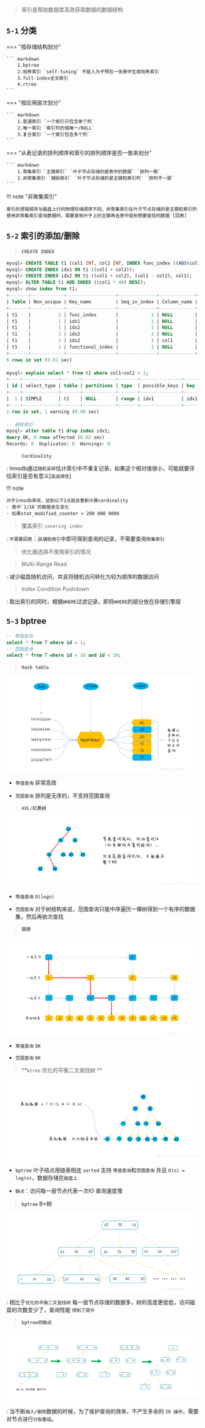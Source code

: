 
> 索引是帮助数据库高效获取数据的数据结构

## `5-1` 分类

=== "按存储结构划分"

    ``` markdown
        1.bptree 
		2.哈希索引 `self-tuning` 不能人为干预在一张表中生成哈希索引
		3.full-index全文索引
		4.rtree
    ```

=== "按应用层次划分"

    ``` markdown
        1.普通索引 `一个索引只包含单个列`
		2.唯一索引 `索引列的值唯一/NULL`
		3.复合索引 `一个索引包含多个列`
    ```

=== "从表记录的排列顺序和索引的排列顺序是否一致来划分"

    ``` markdown
        1.聚集索引 `主键索引` `叶子节点存储的是表中的数据` `排列一致`
    	2.非聚集索引 `辅助索引` `叶子节点存储的是主键和索引列` `排列不一致` 
    ```

!!! note "非聚集索引"

 	索引的逻辑顺序与磁盘上行的物理存储顺序不同，非聚集索引在叶子节点存储的是主键和索引列
	使用非聚集索引查询数据时，需要拿到叶子上的主键再去表中查到想要查找的数据 [回表]

## `5-2` 索引的添加/删除

> **`CREATE INDEX`**

```sql
mysql> CREATE TABLE t1 (col1 INT, col2 INT, INDEX func_index ((ABS(col1))));
mysql> CREATE INDEX idx1 ON t1 ((col1 + col2));
mysql> CREATE INDEX idx2 ON t1 ((col1 + col2), (col1 - col2), col1);
mysql> ALTER TABLE t1 ADD INDEX ((col1 * 40) DESC);
mysql> show index from t1;
+-------+------------+------------------+--------------+-------------+-----------+-------------+----------+--------+------+------------+---------+---------------+---------+-------------------+
| Table | Non_unique | Key_name         | Seq_in_index | Column_name | Collation | Cardinality | Sub_part | Packed | Null | Index_type | Comment | Index_comment | Visible | Expression        |
+-------+------------+------------------+--------------+-------------+-----------+-------------+----------+--------+------+------------+---------+---------------+---------+-------------------+
| t1    |          1 | func_index       |            1 | NULL        | A         |           0 |     NULL |   NULL | YES  | BTREE      |         |               | YES     | abs(`col1`)       |
| t1    |          1 | idx1             |            1 | NULL        | A         |           0 |     NULL |   NULL | YES  | BTREE      |         |               | YES     | (`col1` + `col2`) |
| t1    |          1 | idx2             |            1 | NULL        | A         |           0 |     NULL |   NULL | YES  | BTREE      |         |               | YES     | (`col1` + `col2`) |
| t1    |          1 | idx2             |            2 | NULL        | A         |           0 |     NULL |   NULL | YES  | BTREE      |         |               | YES     | (`col1` - `col2`) |
| t1    |          1 | idx2             |            3 | col1        | A         |           0 |     NULL |   NULL | YES  | BTREE      |         |               | YES     | NULL              |
| t1    |          1 | functional_index |            1 | NULL        | D         |           0 |     NULL |   NULL | YES  | BTREE      |         |               | YES     | (`col1` * 40)     |
+-------+------------+------------------+--------------+-------------+-----------+-------------+----------+--------+------+------------+---------+---------------+---------+-------------------+
6 rows in set (0.01 sec)

mysql> explain select * from t1 where col1+col2 > 1;
+----+-------------+-------+------------+-------+---------------+------+---------+------+------+----------+-------------+
| id | select_type | table | partitions | type  | possible_keys | key  | key_len | ref  | rows | filtered | Extra       |
+----+-------------+-------+------------+-------+---------------+------+---------+------+------+----------+-------------+
|  1 | SIMPLE      | t1    | NULL       | range | idx1          | idx1 | 9       | NULL |    1 |   100.00 | Using where |
+----+-------------+-------+------------+-------+---------------+------+---------+------+------+----------+-------------+
1 row in set, 1 warning (0.00 sec)

-- 删除索引
mysql> alter table t1 drop index idx1;
Query OK, 0 rows affected (0.02 sec)
Records: 0  Duplicates: 0  Warnings: 0
```
> **`Cardinality`**

: Innodb通过`随机采样`估计索引中不重复记录，如果这个相对值很小，可能就要评估索引是否有意义[`高选择性`]

!!! note

 	对于innodb来说，达到以下2点就会重新计算cardinality
	- 表中`1/16`的数据发生变化
	- 如果stat_modified_counter > 200 000 0000

> 覆盖索引 `covering index`

: `不需要回表`：从`辅助索引`中即可得到查询的记录，不需要查询`聚集索引`

> 优化器选择不使用索引的情况

> Multi-Range Read

: 减少磁盘随机访问，并且将随机访问转化为较为顺序的数据访问	

> Index Condition Pushdown

: 取出索引的同时，根据`WHERE`过滤记录，即将`WHERE`的部分放在存储引擎层


## `5-3` bptree

```sql
-- 等值查询
select * from T where id = 1; 
-- 范围查询
select * from T where id > 10 and id < 20; 
```

> **`Hash table`**

![](img/hashtable.png)

- `等值查询` 非常高效

- `范围查询` 排列是无序的，不支持范围查询

> **`AVL/红黑树`**

![](img/avl.png)

- `等值查询` `O(logn)` 

- `范围查询` 对于树结构来说，范围查询只能中序遍历一棵树得到一个有序的数据集，然后再依次查找

> **`跳表`**

![](img/跳表.png)

- `等值查询` `OK`

- `范围查询` `OK`

> **`btree` 优化的平衡二叉查找树 **

![](img/bptree.png)

- `bptree` 叶子结点用链表相连 `sorted` 支持 `等值查询`和`范围查询` 并且 `O(n) = log(n)`，数据存储在`磁盘上`

- `缺点`：访问每一层节点代表一次IO 查询速度慢

> **`bptree` B+树** 

![](img/bptree2.png)

: 相比于`优化的平衡二叉查找树` 每一层节点存储的数据多，树的高度更低低，访问磁盘的次数变少了，查询性能 `得到了提升`

> **`bptree的缺点`**

![](img/shortcomings.png)

:	当不断`插入/删除`数据的时候，为了维护查询的效率，不产生多余的 `IO 操作`，需要对节点进行`分裂重组`。


